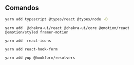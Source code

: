 ## Comandos

```bash
yarn add typescript @types/react @types/node -D
```

```
yarn add  @chakra-ui/react @chakra-ui/core @emotion/react @emotion/styled framer-motion
```

```
yarn add  react-icons
```

```
yarn add react-hook-form
```

```
yarn add yup @hookform/resolvers
```
